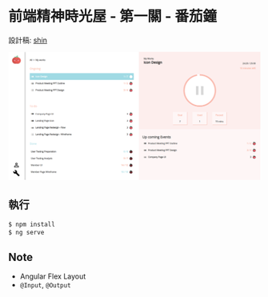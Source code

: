 # 前端精神時光屋 - 第一關 - 番茄鐘

設計稿: [shin](https://challenge.thef2e.com/user/2449?schedule=2854#works-2854)

![](./image/demo.png)

## 執行

```
$ npm install
$ ng serve
```

## Note

-   Angular Flex Layout
-   `@Input`, `@Output`
